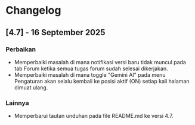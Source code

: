 # Changelog

## [4.7] - 16 September 2025

### Perbaikan

* Memperbaiki masalah di mana notifikasi versi baru tidak muncul pada tab Forum ketika semua tugas forum sudah selesai dikerjakan.
* Memperbaiki masalah di mana toggle "Gemini AI" pada menu Pengaturan akan selalu kembali ke posisi aktif (ON) setiap kali halaman dimuat ulang.

### Lainnya

* Memperbarui tautan unduhan pada file README.md ke versi 4.7.